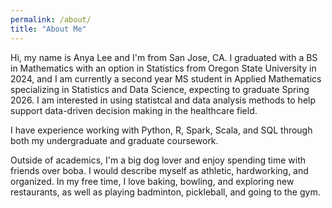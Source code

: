 ```yaml
---
permalink: /about/
title: "About Me"
---
```


Hi, my name is Anya Lee and I'm from San Jose, CA. I graduated with a BS in Mathematics with an option in Statistics from Oregon State University in 2024, and I am currently a second year MS student in Applied Mathematics specializing in Statistics and Data Science, expecting to graduate Spring 2026. I am interested in using statistcal and data analysis methods to help support data-driven decision making in the healthcare field.

I have experience working with Python, R, Spark, Scala, and SQL through both my undergraduate and graduate coursework. 

Outside of academics, I'm a big dog lover and enjoy spending time with friends over boba. I would describe myself as athletic, hardworking, and organized. In my free time, I love baking, bowling, and exploring new restaurants, as well as playing badminton, pickleball, and going to the gym.
